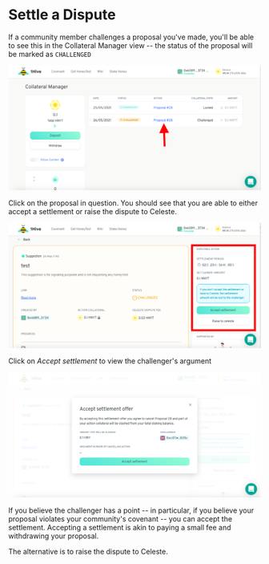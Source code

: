 # Settle a Dispute

If a community member challenges a proposal you've made, you'll be able to see this in the Collateral Manager view -- the status of the proposal will be marked as `CHALLENGED`

![](../.gitbook/assets/screenshot-2021-05-26-at-15.39.31.png)

Click on the proposal in question. You should see that you are able to either accept a settlement or raise the dispute to Celeste.

![](../.gitbook/assets/screenshot-2021-05-26-at-15.41.05%20%282%29%20%282%29%20%282%29.png)

Click on _Accept settlement_ to view the challenger's argument 

![](../.gitbook/assets/screenshot-2021-05-26-at-15.41.57.png)

If you believe the challenger has a point -- in particular, if you believe your proposal violates your community's covenant -- you can accept the settlement. Accepting a settlement is akin to paying a small fee and withdrawing your proposal.

The alternative is to raise the dispute to Celeste.

